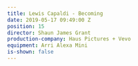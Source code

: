 ```yaml
---
title: Lewis Capaldi - Becoming
date: 2019-05-17 09:49:00 Z
position: 15
director: Shaun James Grant
production-company: Haus Pictures + Vevo
equipment: Arri Alexa Mini
is-shown: false
---
```


